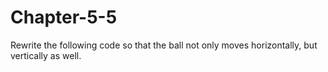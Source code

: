 # Chapter-5-5
Rewrite the following code so that the ball not only moves horizontally, but vertically as well.
